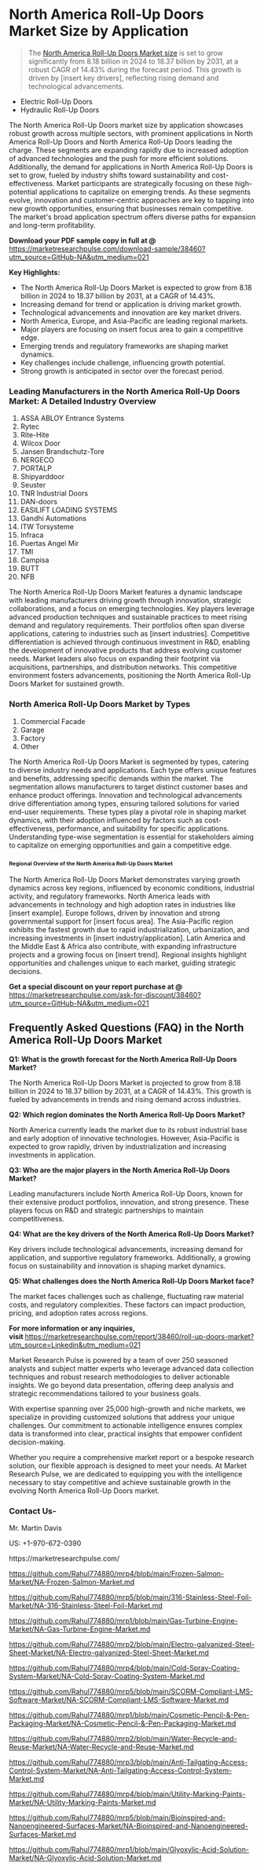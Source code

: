 <h1>North America Roll-Up Doors Market&nbsp;Size by Application</h1><blockquote><p>The <a href="https://marketresearchpulse.com/download-sample/38460?utm_source=GitHub-NA&amp;utm_medium=021">North America Roll-Up Doors Market size</a> is set to grow significantly from 8.18 billion in 2024 to 18.37 billion by 2031, at a robust CAGR of 14.43% during the forecast period. This growth is driven by [insert key drivers], reflecting rising demand and technological advancements.</p></blockquote><ul><li>Electric Roll-Up Doors <li> Hydraulic Roll-Up Doors</li></ul><p>The North America Roll-Up Doors market size by application showcases robust growth across multiple sectors, with prominent applications in North America Roll-Up Doors and North America Roll-Up Doors leading the charge. These segments are expanding rapidly due to increased adoption of advanced technologies and the push for more efficient solutions. Additionally, the demand for applications in North America Roll-Up Doors is set to grow, fueled by industry shifts toward sustainability and cost-effectiveness. Market participants are strategically focusing on these high-potential applications to capitalize on emerging trends. As these segments evolve, innovation and customer-centric approaches are key to tapping into new growth opportunities, ensuring that businesses remain competitive. The market's broad application spectrum offers diverse paths for expansion and long-term profitability.</p><p><strong>Download your PDF sample copy in full at @ </strong><a href="https://marketresearchpulse.com/download-sample/38460?utm_source=GitHub-NA&amp;utm_medium=021">https://marketresearchpulse.com/download-sample/38460?utm_source=GitHub-NA&amp;utm_medium=021</a></p><p><strong>Key Highlights: </strong></p><ul><li>The North America Roll-Up Doors Market is expected to grow from 8.18 billion in 2024 to 18.37 billion by 2031, at a CAGR of 14.43%.</li><li>Increasing demand for trend or application is driving market growth.</li><li>Technological advancements and innovation are key market drivers.</li><li>North America, Europe, and Asia-Pacific are leading regional markets.</li><li>Major players are focusing on insert focus area to gain a competitive edge.</li><li>Emerging trends and regulatory frameworks are shaping market dynamics.</li><li>Key challenges include challenge, influencing growth potential.</li><li>Strong growth is anticipated in sector over the forecast period.</li></ul><h3>Leading Manufacturers in the North America Roll-Up Doors Market: A Detailed Industry Overview</h3><ol><li>ASSA ABLOY Entrance Systems</li><li>Rytec</li><li>Rite-Hite</li><li>Wilcox Door</li><li>Jansen Brandschutz-Tore</li><li>NERGECO</li><li>PORTALP</li><li>Shipyarddoor</li><li>Seuster</li><li>TNR Industrial Doors</li><li>DAN-doors</li><li>EASILIFT LOADING SYSTEMS</li><li>Gandhi Automations</li><li>ITW Torsysteme</li><li>Infraca</li><li>Puertas Angel Mir</li><li>TMI</li><li>Campisa</li><li>BUTT</li><li>NFB</li></ol><div class="flex max-w-full flex-col flex-grow"><div class="min-h-8 text-message flex w-full flex-col items-end gap-2 whitespace-normal break-words [.text-message+&amp;]:mt-5" dir="auto" data-message-author-role="assistant" data-message-id="fd8432e4-4910-450d-b182-61b7bfb0a01f" data-message-model-slug="gpt-4o"><div class="flex w-full flex-col gap-1 empty:hidden first:pt-[3px]"><div class="markdown prose w-full break-words dark:prose-invert light"><p>The North America Roll-Up Doors Market features a dynamic landscape with leading manufacturers driving growth through innovation, strategic collaborations, and a focus on emerging technologies. Key players leverage advanced production techniques and sustainable practices to meet rising demand and regulatory requirements. Their portfolios often span diverse applications, catering to industries such as [insert industries]. Competitive differentiation is achieved through continuous investment in R&amp;D, enabling the development of innovative products that address evolving customer needs. Market leaders also focus on expanding their footprint via acquisitions, partnerships, and distribution networks. This competitive environment fosters advancements, positioning the North America Roll-Up Doors Market for sustained growth.</p></div></div></div></div><h3>North America Roll-Up Doors Market by Types</h3><ol><li>Commercial Facade <li> Garage <li> Factory <li> Other</li></ol><div class="flex max-w-full flex-col flex-grow"><div class="min-h-8 text-message flex w-full flex-col items-end gap-2 whitespace-normal break-words [.text-message+&amp;]:mt-5" dir="auto" data-message-author-role="assistant" data-message-id="084470be-0bb7-4664-bddf-5156b4f41249" data-message-model-slug="gpt-4o-mini"><div class="flex w-full flex-col gap-1 empty:hidden first:pt-[3px]"><div class="markdown prose w-full break-words dark:prose-invert light"><p>The North America Roll-Up Doors Market is segmented by types, catering to diverse industry needs and applications. Each type offers unique features and benefits, addressing specific demands within the market. The segmentation allows manufacturers to target distinct customer bases and enhance product offerings. Innovation and technological advancements drive differentiation among types, ensuring tailored solutions for varied end-user requirements. These types play a pivotal role in shaping market dynamics, with their adoption influenced by factors such as cost-effectiveness, performance, and suitability for specific applications. Understanding type-wise segmentation is essential for stakeholders aiming to capitalize on emerging opportunities and gain a competitive edge.</p></div></div></div></div><h3><span style="font-size: 11px;">Regional Overview of the North America Roll-Up Doors Market</span></h3><div class="flex max-w-full flex-col flex-grow"><div class="min-h-8 text-message flex w-full flex-col items-end gap-2 whitespace-normal break-words [.text-message+&amp;]:mt-5" dir="auto" data-message-author-role="assistant" data-message-id="e9038762-ce64-4e30-91c9-9bd413514231" data-message-model-slug="gpt-4o-mini"><div class="flex w-full flex-col gap-1 empty:hidden first:pt-[3px]"><div class="markdown prose w-full break-words dark:prose-invert light"><p>The North America Roll-Up Doors Market demonstrates varying growth dynamics across key regions, influenced by economic conditions, industrial activity, and regulatory frameworks. North America leads with advancements in technology and high adoption rates in industries like [insert example]. Europe follows, driven by innovation and strong governmental support for [insert focus area]. The Asia-Pacific region exhibits the fastest growth due to rapid industrialization, urbanization, and increasing investments in [insert industry/application]. Latin America and the Middle East &amp; Africa also contribute, with expanding infrastructure projects and a growing focus on [insert trend]. Regional insights highlight opportunities and challenges unique to each market, guiding strategic decisions.</p></div></div></div></div><p><strong>Get a special discount on your report purchase at @ </strong><a href="https://marketresearchpulse.com/ask-for-discount/38460?utm_source=GitHub-NA&amp;utm_medium=021">https://marketresearchpulse.com/ask-for-discount/38460?utm_source=GitHub-NA&amp;utm_medium=021</a></p><h2>Frequently Asked Questions (FAQ) in the North America Roll-Up Doors Market</h2><p><strong>Q1: What is the growth forecast for the North America Roll-Up Doors Market?</strong></p><p>The North America Roll-Up Doors Market is projected to grow from 8.18 billion in 2024 to 18.37 billion by 2031, at a CAGR of 14.43%. This growth is fueled by advancements in trends and rising demand across industries.</p><p><strong>Q2: Which region dominates the North America Roll-Up Doors Market?</strong></p><p>North America currently leads the market due to its robust industrial base and early adoption of innovative technologies. However, Asia-Pacific is expected to grow rapidly, driven by industrialization and increasing investments in application.</p><p><strong>Q3: Who are the major players in the North America Roll-Up Doors Market?</strong></p><p>Leading manufacturers include North America Roll-Up Doors, known for their extensive product portfolios, innovation, and strong presence. These players focus on R&amp;D and strategic partnerships to maintain competitiveness.</p><p><strong>Q4: What are the key drivers of the North America Roll-Up Doors Market?</strong></p><p>Key drivers include technological advancements, increasing demand for application, and supportive regulatory frameworks. Additionally, a growing focus on sustainability and innovation is shaping market dynamics.</p><p><strong>Q5: What challenges does the North America Roll-Up Doors Market face?</strong></p><p>The market faces challenges such as challenge, fluctuating raw material costs, and regulatory complexities. These factors can impact production, pricing, and adoption rates across regions.</p><p><strong>For more information or any inquiries, visit&nbsp;</strong><a href="https://marketresearchpulse.com/report/38460/roll-up-doors-market?utm_source=Linkedin&utm_medium=021">https://marketresearchpulse.com/report/38460/roll-up-doors-market?utm_source=Linkedin&utm_medium=021</a></p><p>Market Research Pulse is powered by a team of over 250 seasoned analysts and subject matter experts who leverage advanced data collection techniques and robust research methodologies to deliver actionable insights. We go beyond data presentation, offering deep analysis and strategic recommendations tailored to your business goals.</p><p>With expertise spanning over 25,000 high-growth and niche markets, we specialize in providing customized solutions that address your unique challenges. Our commitment to actionable intelligence ensures complex data is transformed into clear, practical insights that empower confident decision-making.</p><p>Whether you require a comprehensive market report or a bespoke research solution, our flexible approach is designed to meet your needs. At Market Research Pulse, we are dedicated to equipping you with the intelligence necessary to stay competitive and achieve sustainable growth in the evolving North America Roll-Up Doors market.</p><h3><strong>Contact Us-</strong></h3><p>Mr. Martin Davis</p><p>US: +1-970-672-0390</p><p>https://marketresearchpulse.com/</p><p><a href="https://github.com/Rahul774880/mrp4/blob/main/Frozen-Salmon-Market/NA-Frozen-Salmon-Market.md">https://github.com/Rahul774880/mrp4/blob/main/Frozen-Salmon-Market/NA-Frozen-Salmon-Market.md</a></p><p><a href="https://github.com/Rahul774880/mrp5/blob/main/316-Stainless-Steel-Foil-Market/NA-316-Stainless-Steel-Foil-Market.md">https://github.com/Rahul774880/mrp5/blob/main/316-Stainless-Steel-Foil-Market/NA-316-Stainless-Steel-Foil-Market.md</a></p><p><a href="https://github.com/Rahul774880/mrp1/blob/main/Gas-Turbine-Engine-Market/NA-Gas-Turbine-Engine-Market.md">https://github.com/Rahul774880/mrp1/blob/main/Gas-Turbine-Engine-Market/NA-Gas-Turbine-Engine-Market.md</a></p><p><a href="https://github.com/Rahul774880/mrp2/blob/main/Electro-galvanized-Steel-Sheet-Market/NA-Electro-galvanized-Steel-Sheet-Market.md">https://github.com/Rahul774880/mrp2/blob/main/Electro-galvanized-Steel-Sheet-Market/NA-Electro-galvanized-Steel-Sheet-Market.md</a></p><p><a href="https://github.com/Rahul774880/mrp4/blob/main/Cold-Spray-Coating-System-Market/NA-Cold-Spray-Coating-System-Market.md">https://github.com/Rahul774880/mrp4/blob/main/Cold-Spray-Coating-System-Market/NA-Cold-Spray-Coating-System-Market.md</a></p><p><a href="https://github.com/Rahul774880/mrp5/blob/main/SCORM-Compliant-LMS-Software-Market/NA-SCORM-Compliant-LMS-Software-Market.md">https://github.com/Rahul774880/mrp5/blob/main/SCORM-Compliant-LMS-Software-Market/NA-SCORM-Compliant-LMS-Software-Market.md</a></p><p><a href="https://github.com/Rahul774880/mrp1/blob/main/Cosmetic-Pencil-&-Pen-Packaging-Market/NA-Cosmetic-Pencil-&-Pen-Packaging-Market.md">https://github.com/Rahul774880/mrp1/blob/main/Cosmetic-Pencil-&-Pen-Packaging-Market/NA-Cosmetic-Pencil-&-Pen-Packaging-Market.md</a></p><p><a href="https://github.com/Rahul774880/mrp2/blob/main/Water-Recycle-and-Reuse-Market/NA-Water-Recycle-and-Reuse-Market.md">https://github.com/Rahul774880/mrp2/blob/main/Water-Recycle-and-Reuse-Market/NA-Water-Recycle-and-Reuse-Market.md</a></p><p><a href="https://github.com/Rahul774880/mrp3/blob/main/Anti-Tailgating-Access-Control-System-Market/NA-Anti-Tailgating-Access-Control-System-Market.md">https://github.com/Rahul774880/mrp3/blob/main/Anti-Tailgating-Access-Control-System-Market/NA-Anti-Tailgating-Access-Control-System-Market.md</a></p><p><a href="https://github.com/Rahul774880/mrp4/blob/main/Utility-Marking-Paints-Market/NA-Utility-Marking-Paints-Market.md">https://github.com/Rahul774880/mrp4/blob/main/Utility-Marking-Paints-Market/NA-Utility-Marking-Paints-Market.md</a></p><p><a href="https://github.com/Rahul774880/mrp5/blob/main/Bioinspired-and-Nanoengineered-Surfaces-Market/NA-Bioinspired-and-Nanoengineered-Surfaces-Market.md">https://github.com/Rahul774880/mrp5/blob/main/Bioinspired-and-Nanoengineered-Surfaces-Market/NA-Bioinspired-and-Nanoengineered-Surfaces-Market.md</a></p><p><a href="https://github.com/Rahul774880/mrp1/blob/main/Glyoxylic-Acid-Solution-Market/NA-Glyoxylic-Acid-Solution-Market.md">https://github.com/Rahul774880/mrp1/blob/main/Glyoxylic-Acid-Solution-Market/NA-Glyoxylic-Acid-Solution-Market.md</a></p>
